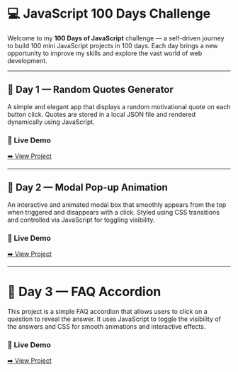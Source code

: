 # 💻 JavaScript 100 Days Challenge

Welcome to my **100 Days of JavaScript** challenge — a self-driven journey to build 100 mini JavaScript projects in 100 days. Each day brings a new opportunity to improve my skills and explore the vast world of web development.

---

## 📍 Day 1 — Random Quotes Generator

A simple and elegant app that displays a random motivational quote on each button click. Quotes are stored in a local JSON file and rendered dynamically using JavaScript.

### 🔗 Live Demo
[➡️ View Project](https://myrandom-quotes-generator.netlify.app/)


---

## 📍 Day 2 — Modal Pop-up Animation

An interactive and animated modal box that smoothly appears from the top when triggered and disappears with a click. Styled using CSS transitions and controlled via JavaScript for toggling visibility.

### 🔗 Live Demo

[➡️ View Project](https://clickmodel.netlify.app/)

---


# 📍 Day 3 — FAQ Accordion

This project is a simple FAQ accordion that allows users to click on a question to reveal the answer. It uses JavaScript to toggle the visibility of the answers and CSS for smooth animations and interactive effects.

### 🔗 Live Demo
[➡️ View Project](https://my-faq-project.netlify.app/)
